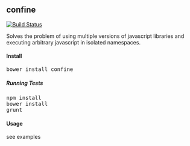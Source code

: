 confine
--

[![Build Status](https://travis-ci.org/nchinan/confine.svg)](https://travis-ci.org/nchinan/confine)

Solves the problem of using multiple versions of javascript libraries and executing arbitrary javascript in isolated namespaces.

#### Install

<pre>
bower install confine
</pre>

##### Running Tests

<pre>
npm install
bower install
grunt
</pre>

#### Usage

see examples

</table>
